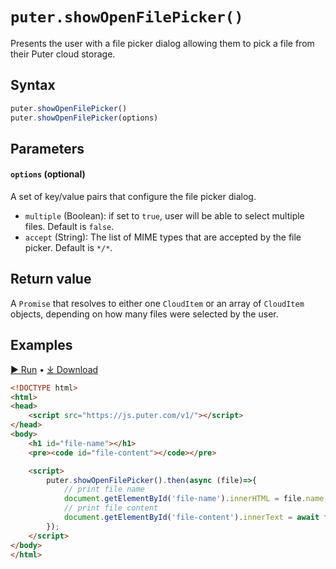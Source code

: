 # `puter.showOpenFilePicker()`
Presents the user with a file picker dialog allowing them to pick a file from their Puter cloud storage.

## Syntax
```js
puter.showOpenFilePicker()
puter.showOpenFilePicker(options)
```

## Parameters

#### `options` (optional)
A set of key/value pairs that configure the file picker dialog.
* `multiple` (Boolean): if set to `true`, user will be able to select multiple files. Default is `false`.
* `accept` (String): The list of MIME types that are accepted by the file picker. Default is `*/*`.

## Return value 
A `Promise` that resolves to either one <code>CloudItem</code> or an array of <code>CloudItem</code> objects, depending on how many files were selected by the user. 

## Examples

<a href="https://puter.com/app/showopenfilepicker-example" target="_blank" class="example-code-link">▶︎ Run</a>
<span class="bull">&bull;</span>
<a href="https://puter.com/?name=showOpenFilePicker&is_dir=1&download=https%3A%2F%2Fapi.puter.com%2Ffile%3Fuid%3D336d0565-99ce-4143-907f-f88ea6555f61%26expires%3D10001673402486%26signature%3D2df0b56b5972c98d96590e41caa3a3b6db49370a9f6799674c08677d1210df22" target="_blank" class="example-code-link">⤓ Download</a>

```html
<!DOCTYPE html>
<html>
<head>
    <script src="https://js.puter.com/v1/"></script>
</head>
<body>
    <h1 id="file-name"></h1>
    <pre><code id="file-content"></code></pre>

    <script>
        puter.showOpenFilePicker().then(async (file)=>{
            // print file name
            document.getElementById('file-name').innerHTML = file.name;
            // print file content
            document.getElementById('file-content').innerText = await file.text();
        });
    </script>
</body>
</html>
```